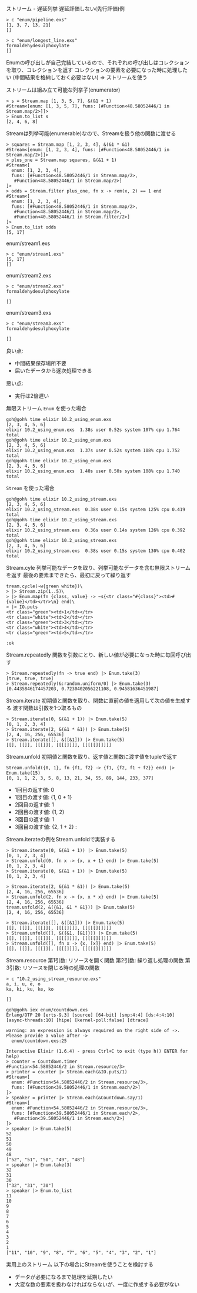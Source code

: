 ストリーム - 遅延列挙
遅延評価しない(先行評価)例

```
> c "enum/pipeline.exs"
[1, 3, 7, 13, 21]
[]
```

```
> c "enum/longest_line.exs"
formaldehydesulphoxylate
[]
```

Enumの呼び出しが自己完結しているので、それぞれの呼び出しはコレクションを取り、コレクションを返す
コレクションの要素を必要になった時に処理したい
(中間結果を格納しておく必要はない)
=>
ストリームを使う

ストリームは組み立て可能な列挙子(enumerator)

```
> s = Stream.map [1, 3, 5, 7], &(&1 + 1)
#Stream<[enum: [1, 3, 5, 7], funs: [#Function<48.58052446/1 in Stream.map/2>]]>
> Enum.to_list s
[2, 4, 6, 8]
```

Streamは列挙可能(enumerable)なので、Streamを扱う他の関数に渡せる

```
> squares = Stream.map [1, 2, 3, 4], &(&1 * &1)
#Stream<[enum: [1, 2, 3, 4], funs: [#Function<48.58052446/1 in Stream.map/2>]]>
> plus_one = Stream.map squares, &(&1 + 1)
#Stream<[
  enum: [1, 2, 3, 4],
  funs: [#Function<48.58052446/1 in Stream.map/2>,
   #Function<48.58052446/1 in Stream.map/2>]
]>
> odds = Stream.filter plus_one, fn x -> rem(x, 2) == 1 end
#Stream<[
  enum: [1, 2, 3, 4],
  funs: [#Function<48.58052446/1 in Stream.map/2>,
   #Function<48.58052446/1 in Stream.map/2>,
   #Function<40.58052446/1 in Stream.filter/2>]
]>
> Enum.to_list odds
[5, 17]
```

enum/stream1.exs

```
> c "enum/stream1.exs"
[5, 17]
[]
```

enum/stream2.exs

```
> c "enum/stream2.exs"
formaldehydesulphoxylate

[]
```

enum/stream3.exs

```
> c "enum/stream3.exs"
formaldehydesulphoxylate

[]
```

良い点:
- 中間結果保存場所不要
- 届いたデータから逐次処理できる

悪い点:
- 実行は2倍遅い

無限ストリーム
`Enum` を使った場合

```
goh@goh% time elixir 10.2_using_enum.exs
[2, 3, 4, 5, 6]
elixir 10.2_using_enum.exs  1.38s user 0.52s system 107% cpu 1.764 total
goh@goh% time elixir 10.2_using_enum.exs
[2, 3, 4, 5, 6]
elixir 10.2_using_enum.exs  1.37s user 0.52s system 108% cpu 1.752 total
goh@goh% time elixir 10.2_using_enum.exs
[2, 3, 4, 5, 6]
elixir 10.2_using_enum.exs  1.40s user 0.50s system 108% cpu 1.740 total
```

`Stream` を使った場合

```
goh@goh% time elixir 10.2_using_stream.exs
[2, 3, 4, 5, 6]
elixir 10.2_using_stream.exs  0.38s user 0.15s system 125% cpu 0.419 total
goh@goh% time elixir 10.2_using_stream.exs
[2, 3, 4, 5, 6]
elixir 10.2_using_stream.exs  0.36s user 0.14s system 126% cpu 0.392 total
goh@goh% time elixir 10.2_using_stream.exs
[2, 3, 4, 5, 6]
elixir 10.2_using_stream.exs  0.38s user 0.15s system 130% cpu 0.402 total
```

Stream.cyle
列挙可能なデータを取り、列挙可能なデータを含む無限ストリームを返す
最後の要素まできたら、最初に戻って繰り返す

```
tream.cycle(~w{green white})\
> |> Stream.zip(1..5)\
> |> Enum.map(fn {class, value} -> ~s{<tr class="#{class}"><td>#{value}</td></tr>\n} end)\
> |> IO.puts
<tr class="green"><td>1</td></tr>
<tr class="white"><td>2</td></tr>
<tr class="green"><td>3</td></tr>
<tr class="white"><td>4</td></tr>
<tr class="green"><td>5</td></tr>

:ok
```

Stream.repeatedly
関数を引数にとり、新しい値が必要になった時に毎回呼び出す

```
> Stream.repeatedly(fn -> true end) |> Enum.take(3)
[true, true, true]
> Stream.repeatedly(&:random.uniform/0) |> Enum.take(3)
[0.4435846174457203, 0.7230402056221108, 0.94581636451987]
```

Stream.iterate
初期値と関数を取り、関数に直前の値を適用して次の値を生成する
渡す関数は引数を1つ取るもの

```
> Stream.iterate(0, &(&1 + 1)) |> Enum.take(5)
[0, 1, 2, 3, 4]
> Stream.iterate(2, &(&1 * &1)) |> Enum.take(5)
[2, 4, 16, 256, 65536]
> Stream.iterate([], &([&1])) |> Enum.take(5)
[[], [[]], [[[]]], [[[[]]]], [[[[[]]]]]]
```

Stream.unfold
初期値と関数を取り、返す値と関数に渡す値をtupleで返す

```
Stream.unfold({0, 1}, fn {f1, f2} -> {f1, {f2, f1 + f2}} end) |> Enum.take(15)
[0, 1, 1, 2, 3, 5, 8, 13, 21, 34, 55, 89, 144, 233, 377]
```

- 1回目の返す値: 0
- 1回目の渡す値: {1, 0 + 1}
- 2回目の返す値: 1
- 2回目の渡す値: {1, 2}
- 3回目の返す値: 1
- 3回目の渡す値: {2, 1 + 2}
:

Stream.iterateの例をStream.unfoldで実装する

```
> Stream.iterate(0, &(&1 + 1)) |> Enum.take(5)
[0, 1, 2, 3, 4]
> Stream.unfold(0, fn x -> {x, x + 1} end) |> Enum.take(5)
[0, 1, 2, 3, 4]
> Stream.iterate(0, &(&1 + 1)) |> Enum.take(5)
[0, 1, 2, 3, 4]
```

```
> Stream.iterate(2, &(&1 * &1)) |> Enum.take(5)
[2, 4, 16, 256, 65536]
> Stream.unfold(2, fn x -> {x, x * x} end) |> Enum.take(5)
[2, 4, 16, 256, 65536]
tream.unfold(2, &({&1, &1 * &1})) |> Enum.take(5)
[2, 4, 16, 256, 65536]
```

```
> Stream.iterate([], &([&1])) |> Enum.take(5)
[[], [[]], [[[]]], [[[[]]]], [[[[[]]]]]]
> Stream.unfold([], &({&1, [&1]})) |> Enum.take(5)
[[], [[]], [[[]]], [[[[]]]], [[[[[]]]]]]
> Stream.unfold([], fn x -> {x, [x]} end) |> Enum.take(5)
[[], [[]], [[[]]], [[[[]]]], [[[[[]]]]]]
```

Stream.resource
第1引数: リソースを開く関数
第2引数: 繰り返し処理の関数
第3引数: リソースを閉じる時の処理の関数

```
> c "10.2_using_stream_resource.exs"
a, i, u, e, o
ka, ki, ku, ke, ko

[]
```

```
goh@goh% iex enum/countdown.exs
Erlang/OTP 20 [erts-9.3] [source] [64-bit] [smp:4:4] [ds:4:4:10] [async-threads:10] [hipe] [kernel-poll:false] [dtrace]

warning: an expression is always required on the right side of ->. Please provide a value after ->
  enum/countdown.exs:25

Interactive Elixir (1.6.4) - press Ctrl+C to exit (type h() ENTER for help)
> counter = Countdown.timer
#Function<54.58052446/2 in Stream.resource/3>
> printer = counter |> Stream.each(&IO.puts/1)
#Stream<[
  enum: #Function<54.58052446/2 in Stream.resource/3>,
  funs: [#Function<39.58052446/1 in Stream.each/2>]
]>
> speaker = printer |> Stream.each(&Countdown.say/1)
#Stream<[
  enum: #Function<54.58052446/2 in Stream.resource/3>,
  funs: [#Function<39.58052446/1 in Stream.each/2>,
   #Function<39.58052446/1 in Stream.each/2>]
]>
> speaker |> Enum.take(5)
52
51
50
49
48
["52", "51", "50", "49", "48"]
> speaker |> Enum.take(3)
32
31
30
["32", "31", "30"]
> speaker |> Enum.to_list
11
10
9
8
7
6
5
4
3
2
1
["11", "10", "9", "8", "7", "6", "5", "4", "3", "2", "1"]
```

実用上のストリーム
以下の場合にStreamを使うことを検討する
- データが必要になるまで処理を延期したい
- 大変な数の要素を扱わなければならないが、一度に作成する必要がない

